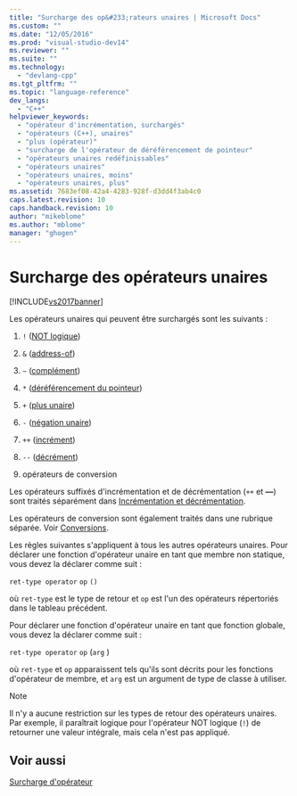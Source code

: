 ```yaml
---
title: "Surcharge des op&#233;rateurs unaires | Microsoft Docs"
ms.custom: ""
ms.date: "12/05/2016"
ms.prod: "visual-studio-dev14"
ms.reviewer: ""
ms.suite: ""
ms.technology: 
  - "devlang-cpp"
ms.tgt_pltfrm: ""
ms.topic: "language-reference"
dev_langs: 
  - "C++"
helpviewer_keywords: 
  - "opérateur d'incrémentation, surchargés"
  - "opérateurs (C++), unaires"
  - "plus (opérateur)"
  - "surcharge de l'opérateur de déréférencement de pointeur"
  - "opérateurs unaires redéfinissables"
  - "opérateurs unaires"
  - "opérateurs unaires, moins"
  - "opérateurs unaires, plus"
ms.assetid: 7683ef08-42a4-4283-928f-d3dd4f3ab4c0
caps.latest.revision: 10
caps.handback.revision: 10
author: "mikeblome"
ms.author: "mblome"
manager: "ghogen"
---
```

# Surcharge des op&#233;rateurs unaires
[!INCLUDE[vs2017banner](../assembler/inline/includes/vs2017banner.md)]

Les opérateurs unaires qui peuvent être surchargés sont les suivants :  
  
1.  `!` \([NOT logique](../cpp/logical-negation-operator-exclpt.md)\)  
  
2.  `&` \([address\-of](../cpp/address-of-operator-amp.md)\)  
  
3.  `~` \([complément](../cpp/one-s-complement-operator-tilde.md)\)  
  
4.  `*` \([déréférencement du pointeur](../cpp/indirection-operator-star.md)\)  
  
5.  `+` \([plus unaire](../cpp/additive-operators-plus-and.md)\)  
  
6.  `-` \([négation unaire](../cpp/additive-operators-plus-and.md)\)  
  
7.  `++` \([incrément](../cpp/prefix-increment-and-decrement-operators-increment-and-decrement.md)\)  
  
8.  `--` \([décrément](../cpp/prefix-increment-and-decrement-operators-increment-and-decrement.md)\)  
  
9. opérateurs de conversion  
  
 Les opérateurs suffixés d'incrémentation et de décrémentation \(`++` et **––**\) sont traités séparément dans [Incrémentation et décrémentation](../cpp/increment-and-decrement-operator-overloading-cpp.md).  
  
 Les opérateurs de conversion sont également traités dans une rubrique séparée. Voir [Conversions](../cpp/user-defined-type-conversions-cpp.md).  
  
 Les règles suivantes s'appliquent à tous les autres opérateurs unaires.  Pour déclarer une fonction d'opérateur unaire en tant que membre non statique, vous devez la déclarer comme suit :  
  
 `ret-type operator` `op` `()`  
  
 où `ret-type` est le type de retour et `op` est l'un des opérateurs répertoriés dans le tableau précédent.  
  
 Pour déclarer une fonction d'opérateur unaire en tant que fonction globale, vous devez la déclarer comme suit :  
  
 `ret-type operator` `op` \(`arg` \)  
  
 où `ret-type` et `op` apparaissent tels qu'ils sont décrits pour les fonctions d'opérateur de membre, et `arg` est un argument de type de classe à utiliser.  
  
> [!NOTE]
>  Il n'y a aucune restriction sur les types de retour des opérateurs unaires.  Par exemple, il paraîtrait logique pour l'opérateur NOT logique \(`!`\) de retourner une valeur intégrale, mais cela n'est pas appliqué.  
  
## Voir aussi  
 [Surcharge d'opérateur](../cpp/operator-overloading.md)